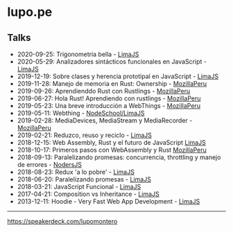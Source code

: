 # lupo.pe

## Talks

* 2020-09-25: Trigonometría bella - [LimaJS](https://www.meetup.com/LimaJS/events/kmwfjrybcmbwb/)
* 2020-05-29: Analizadores sintácticos funcionales en JavaScript - [LimaJS](https://www.meetup.com/LimaJS/events/kmwfjrybchbcc/)
* 2019-12-19: Sobre clases y herencia prototipal en JavaScript - [LimaJS](https://www.meetup.com/LimaJS/events/kmwfjryzqbzb/)
* 2019-11-28: Manejo de memoria en Rust: Ownership - [MozillaPeru](https://www.meetup.com/MozillaPeru/events/jdsqkryzpblc/)
* 2019-09-26: Aprendienddo Rust con Rustlings - [MozillaPeru](https://www.meetup.com/MozillaPeru/events/wxgsbryzmbjc/)
* 2019-06-27: Hola Rust! Aprendiendo con rustlings - [MozillaPeru](https://www.meetup.com/MozillaPeru/events/wxgsbryzjbkc/)
* 2019-05-23: Una breve introducción a WebThings - [MozillaPeru](https://www.meetup.com/MozillaPeru/events/zbmvwqyzhbfc/)
* 2019-05-11: Webthing - [NodeSchool/LimaJS](https://www.meetup.com/LimaJS/events/fqzsdqyzhbvb/)
* 2019-02-28: MediaDevices, MediaStream y MediaRecorder - [MozillaPeru](https://www.meetup.com/MozillaPeru/events/258623342/)
* 2019-02-21: Reduzco, reuso y reciclo - [LimaJS](https://www.meetup.com/LimaJS/events/fqzsdqyzdbcc/)
* 2018-12-15: Web Assembly, Rust y el futuro de JavaScript [LimaJS](https://www.meetup.com/LimaJS/events/fqzsdqyxqbbc/)
* 2018-10-17: Primeros pasos con WebAssembly y Rust [MozillaPeru](https://www.meetup.com/MozillaPeru/events/255089605/)
* 2018-09-13: Paralelizando promesas: concurrencia, throttling y manejo de errores -  [NodersJS](https://www.meetup.com/NodersJS/events/snrpwpyxmbrb/)
* 2018-08-23: Redux 'a lo pobre' - [LimaJS](https://www.eventbrite.com/e/limajs-agosto-tickets-49071586436)
* 2018-06-20: Paralelizando promesas - [LimaJS](https://www.eventbrite.com/e/limajs-junio-tickets-47201573176)
* 2018-03-21: JavaScript Funcional - [LimaJS](https://www.eventbrite.com/e/limajs-marzo-tickets-44271551402)
* 2017-04-21: Composition vs Inheritance - [LimaJS](https://www.eventbrite.com/e/limajs-abril-tickets-33552679969)
* 2013-12-11: Hoodie - Very Fast Web App Development - [LimaJS](http://lanyrd.com/2013/limajs-december/)

***

https://speakerdeck.com/lupomontero
